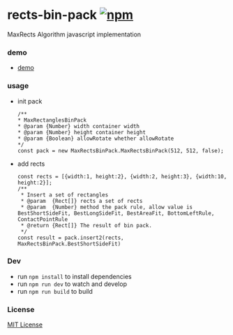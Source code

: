 # rects-bin-pack [![npm][npm-image]][npm-url]
MaxRects Algorithm javascript implementation

### demo
* [demo](https://06wj.github.io/MaxRectsBinPack/demo/test.html)

### usage
* init pack
    ```
    /**
    * MaxRectanglesBinPack
    * @param {Number} width container width
    * @param {Number} height container height
    * @param {Boolean} allowRotate whether allowRotate
    */
    const pack = new MaxRectsBinPack.MaxRectsBinPack(512, 512, false);
    ```
* add rects
    ```
    const rects = [{width:1, height:2}, {width:2, height:3}, {width:10, height:2}];
    /**
     * Insert a set of rectangles
     * @param  {Rect[]} rects a set of rects
     * @param  {Number} method the pack rule, allow value is BestShortSideFit, BestLongSideFit, BestAreaFit, BottomLeftRule, ContactPointRule
     * @return {Rect[]} The result of bin pack.
     */
    const result = pack.insert2(rects, MaxRectsBinPack.BestShortSideFit)
    ```

### Dev
* run `npm install` to install dependencies
* run `npm run dev` to watch and develop
* run `npm run build` to build

### License
[MIT License](http://en.wikipedia.org/wiki/MIT_License)

[npm-image]: https://img.shields.io/npm/v/rects-bin-pack.svg?style=flat-square
[npm-url]: https://www.npmjs.com/package/rects-bin-pack